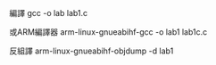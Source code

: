 編譯
gcc -o lab lab1.c

或ARM編譯器
arm-linux-gnueabihf-gcc -o lab1 lab1c.c

反組譯
arm-linux-gnueabihf-objdump -d lab1
